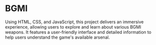 # BGMI
Using HTML, CSS, and JavaScript, this project delivers an immersive experience, allowing users to explore and learn about various BGMI weapons. It features a user-friendly interface and detailed information to help users understand the game's available arsenal.
